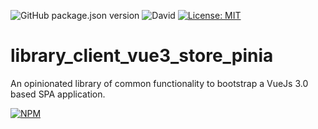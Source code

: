 ![GitHub package.json version](https://img.shields.io/github/package-json/v/thzero/library_client_vue3_store_pinia)
![David](https://img.shields.io/david/thzero/library_client_vue3_store_pinia)
[![License: MIT](https://img.shields.io/badge/License-MIT-yellow.svg)](https://opensource.org/licenses/MIT)

# library_client_vue3_store_pinia

An opinionated library of common functionality to bootstrap a VueJs 3.0 based SPA application.

[![NPM](https://nodei.co/npm/@thzero/library_common.png?compact=true)](https://npmjs.org/package/@thzero/library_client_vue3_store_pinia)
